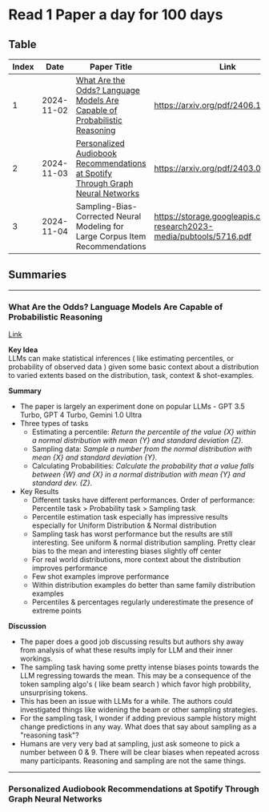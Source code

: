 # Read 1 Paper a day for 100 days

## Table

|Index|Date|Paper Title|Link|Completed|Notes|
|-----|----|-----------|----|---------|-----|
|1|2024-11-02|[What Are the Odds? Language Models Are Capable of Probabilistic Reasoning](#what-are-the-odds?-language-models-are-capable-of-probabilistic-reasoning)|https://arxiv.org/pdf/2406.12830|Yes||
|2|2024-11-03|[Personalized Audiobook Recommendations at Spotify Through Graph Neural Networks](#personalized-audiobook-recommendations-at-spotify-through-graph-neural-networks)|https://arxiv.org/pdf/2403.05185|Yes|Partial understanding, Revisit|
|3|2024-11-04|Sampling-Bias-Corrected Neural Modeling for Large Corpus Item Recommendations|https://storage.googleapis.com/gweb-research2023-media/pubtools/5716.pdf|||


## Summaries
-----------------------

### What Are the Odds? Language Models Are Capable of Probabilistic Reasoning
[Link](https://arxiv.org/pdf/2406.12830)

**Key Idea**<br>
LLMs can make statistical inferences ( like estimating percentiles, or probability of observed data ) given some basic context about a distribution to varied extents based on the distribution, task, context & shot-examples.

**Summary**
- The paper is largely an experiment done on popular LLMs - GPT 3.5 Turbo, GPT 4 Turbo, Gemini 1.0 Ultra
- Three types of tasks
  - Estimating a percentile: *Return the percentile of the value {X} within a normal distribution with mean {Y} and standard deviation {Z}.*
  - Sampling data: *Sample a number from the normal distribution with mean {X} and standard deviation {Y}.*
  - Calculating Probabilities: *Calculate the probability that a value falls between {W} and {X} in a normal distribution with mean {Y} and standard dev. {Z}.*
- Key Results
  - Different tasks have different performances. Order of performance: Percentile task > Probability task > Sampling task
  - Percentile estimation task especially has impressive results especially for Uniform Distribution & Normal distribution 
  - Sampling task has worst performance but the results are still interesting. See uniform & normal distribution sampling. Pretty clear bias to the mean and interesting biases slightly off center
  - For real world distributions, more context about the distribution improves performance
  - Few shot examples improve performance
  - Within distribution examples do better than same family distribution examples
  - Percentiles & percentages regularly underestimate the presence of extreme points

**Discussion**
  - The paper does a good job discussing results but authors shy away from analysis of what these results imply for LLM and their inner workings.
  - The sampling task having some pretty intense biases points towards the LLM regressing towards the mean. This may be a consequence of the token sampling algo's ( like beam search ) which favor high probbility, unsurprising tokens.
  - This has been an issue with LLMs for a while. The authors could investigated things like widening the beam or other sampling strategies.
  - For the sampling task, I wonder if adding previous sample history might change predictions in any way. What does that say about sampling as a "reasoning task"?
  - Humans are very very bad at sampling, just ask someone to pick a number between 0 & 9. There will be clear biases when repeated across many participants. Reasoning and sampling are not the same things.

---------------------------------

### Personalized Audiobook Recommendations at Spotify Through Graph Neural Networks


